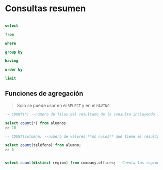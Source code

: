 # Consultas resumen

```SQL

select

from

where

group by

having

order by

limit
```

## Funciones de agregación

 > Solo se puede usar en el `SELECT` y en el `HAVING`

 ```sql
 -- COUNT(*) --numero de filas del resultado de la consulta incluyendo los nulos

 select count(*) from alumnos
 >> 10

 -- COUNT(columna) --numero de valores **no nulos** que tiene el resultado de la consulta

 select count(teléfono) from alumno;
 >> 5


 select count(distinct region) from company.offices; --Cuenta las regiones distintas en la tabla `offices` de la base de datos `company`

 ```

